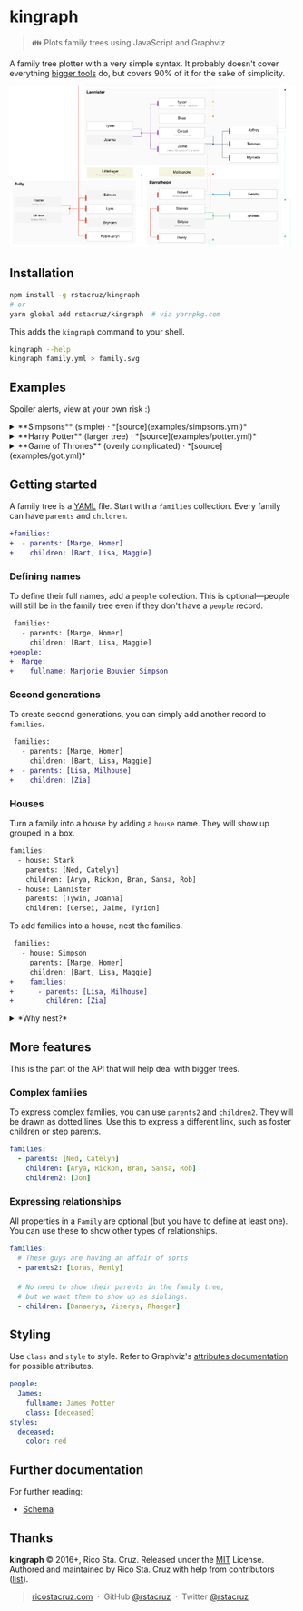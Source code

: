 # kingraph

> 👪 Plots family trees using JavaScript and Graphviz

A family tree plotter with a very simple syntax. It probably doesn't cover everything [bigger tools](https://gramps-project.org/) do, but covers 90% of it for the sake of simplicity.

![](docs/images/example.png)

Installation
------------

```sh
npm install -g rstacruz/kingraph
# or
yarn global add rstacruz/kingraph  # via yarnpkg.com
```

This adds the `kingraph` command to your shell.

```sh
kingraph --help
kingraph family.yml > family.svg
```

Examples
--------

Spoiler alerts, view at your own risk :)

<details>
<summary>**Simpsons** (simple) · *[source](examples/simpsons.yml)*</summary>

> ![](examples/simpsons.png)
</details>

<details>
<summary>**Harry Potter** (larger tree) · *[source](examples/potter.yml)*</summary>



> ![](examples/potter.png)
</details>

<details>
<summary>**Game of Thrones** (overly complicated) · *[source](examples/got.yml)*</summary>

> ![](examples/got.png)
</details>

Getting started
---------------

A family tree is a [YAML](http://yaml.org/) file. Start with a `families` collection. Every family can have `parents` and `children`.

```diff
+families:
+  - parents: [Marge, Homer]
+    children: [Bart, Lisa, Maggie]
```

### Defining names

To define their full names, add a `people` collection. This is optional—people will still be in the family tree even if they don't have a `people` record.

```diff
 families:
   - parents: [Marge, Homer]
     children: [Bart, Lisa, Maggie]
+people:
+  Marge:
+    fullname: Marjorie Bouvier Simpson
```

### Second generations

To create second generations, you can simply add another record to `families`.

```diff
 families:
   - parents: [Marge, Homer]
     children: [Bart, Lisa, Maggie]
+  - parents: [Lisa, Milhouse]
+    children: [Zia]
```

### Houses

Turn a family into a house by adding a `house` name. They will show up grouped in a box.

```diff
families:
  - house: Stark
    parents: [Ned, Catelyn]
    children: [Arya, Rickon, Bran, Sansa, Rob]
  - house: Lannister
    parents: [Tywin, Joanna]
    children: [Cersei, Jaime, Tyrion]
```

To add families into a house, nest the families.

```diff
 families:
   - house: Simpson
     parents: [Marge, Homer]
     children: [Bart, Lisa, Maggie]
+    families:
+      - parents: [Lisa, Milhouse]
+        children: [Zia]
```

<details>
<summary>*Why nest?*</summary>

Families can be placed as sub-families of another families. This is more of a visual designation rather than a semantic one. If the parent family is a "house", then the sub-families will show up in the same house.

It also helps to untangle your YAML file.
</details>

More features
-------------

This is the part of the API that will help deal with bigger trees.

### Complex families

To express complex families, you can use `parents2` and `children2`. They will be drawn as dotted lines. Use this to express a different link, such as foster children or step parents.

```yml
families:
  - parents: [Ned, Catelyn]
    children: [Arya, Rickon, Bran, Sansa, Rob]
    children2: [Jon]
```

### Expressing relationships

All properties in a `Family` are optional (but you have to define at least one). You can use these to show other types of relationships.

```yml
families:
  # These guys are having an affair of sorts
  - parents2: [Loras, Renly]

  # No need to show their parents in the family tree,
  # but we want them to show up as siblings.
  - children: [Danaerys, Viserys, Rhaegar]
```

## Styling

Use `class` and `style` to style. Refer to Graphviz's [attributes documentation](http://graphviz.org/doc/info/attrs.html) for possible attributes.

```yml
people:
  James:
    fullname: James Potter
    class: [deceased]
styles:
  deceased:
    color: red
```

Further documentation
---------------------

For further reading:

- [Schema](docs/schema.md)

## Thanks

**kingraph** © 2016+, Rico Sta. Cruz. Released under the [MIT] License.<br>
Authored and maintained by Rico Sta. Cruz with help from contributors ([list][contributors]).

> [ricostacruz.com](http://ricostacruz.com) &nbsp;&middot;&nbsp;
> GitHub [@rstacruz](https://github.com/rstacruz) &nbsp;&middot;&nbsp;
> Twitter [@rstacruz](https://twitter.com/rstacruz)

[MIT]: http://mit-license.org/
[contributors]: http://github.com/rstacruz/kingraph/contributors
